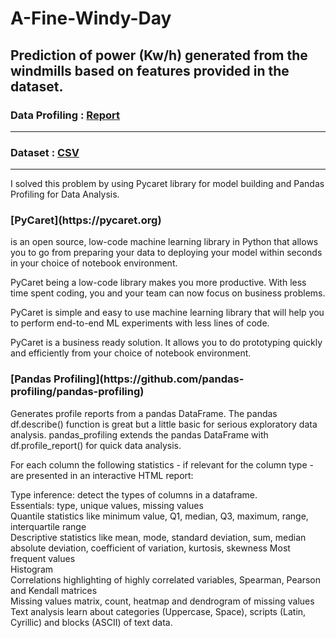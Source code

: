 # A-Fine-Windy-Day
Prediction of  power (Kw/h) generated from the windmills based on features provided in the dataset. 
------

### Data Profiling : [Report](https://www.kaggleusercontent.com/kf/62738009/eyJhbGciOiJkaXIiLCJlbmMiOiJBMTI4Q0JDLUhTMjU2In0..1ztVzsZwCrakJLt79OGdoQ.ef47_elrir4d9YQPOOn0u-YuRE0E-JR98CaFhW2emIBlRmDgWZM7DCnrez601ogoWTHFfslD-YilZMca5XPbmAuPZKQiVkwMajQV4JRIct4siAd6OQLOJ19Ln93T6djAZG4nm0u2KEmAvsCzhOPyYczdYyrOGRVb_1a9cjATiro_N4MGl4MlhK48sexoDXZjBt7tggUdWXHPQoYvUbe7xdya3DvPX23Qo6_oLAYW4QD38YaD7n1oGtp3ZUkYnoJcOe1M6BxhB_1J5kMTBjjc-7uGus6rEH8CRDb6gB7ODburn1sVoVQM07qqrs-ecYarI_skrhJL33QTe1E4zQA0jmAdtmEUJUUQ1NdmGSv7JzTFfa4YA8HNG7rX-6TiI60ltlJ9f_cQTlzqnis62H7TFvwB09ypRauqS2rTuG0Gmqn-PFqKx9i22ktyWUr33vhGYt8s6KdnNFxrffM4bCAUKZWgfU-Rjqym64a0aQjoaNw2YOAIm5tRr1vz11xxnd96_FgIFjBBdU40-nesvWAopK3mblZ7IPKU4AJl84NpAUC1mnEvRq9qbt-2gzyjE27gWyRwSsYgDA5ETIAzGOIHjUyc4v0wM6XYU7fQB0Bwu6gml6qb9qRhgtITKxmLkiSiK2LO89airb7sv_D-Zk9ATwnWEbokTz4jUuvzMcA91rk.vqT-iKK5caGxpjjT6XXYmg/your_report.html#overview-warnings)

------

### Dataset : [CSV](https://github.com/Poulami0702/A-Fine-Windy-Day/tree/main/dataset(windy%20day))

------

I solved this problem by using Pycaret library for model building and Pandas Profiling for Data Analysis.

<h3>[PyCaret](https://pycaret.org)</h3> is an open source, low-code machine learning library in Python that allows you to go from preparing your data to deploying your model within seconds in your choice of notebook environment.

PyCaret being a low-code library makes you more productive. With less time spent coding, you and your team can now focus on business problems.

PyCaret is simple and easy to use machine learning library that will help you to perform end-to-end ML experiments with less lines of code.

PyCaret is a business ready solution. It allows you to do prototyping quickly and efficiently from your choice of notebook environment.

<h3>[Pandas Profiling](https://github.com/pandas-profiling/pandas-profiling)</h3>  Generates profile reports from a pandas DataFrame. The pandas df.describe() function is great but a little basic for serious exploratory data analysis. pandas_profiling extends the pandas DataFrame with df.profile_report() for quick data analysis.

For each column the following statistics - if relevant for the column type - are presented in an interactive HTML report:
<p>
Type inference: detect the types of columns in a dataframe.<br>
Essentials: type, unique values, missing values<br>
Quantile statistics like minimum value, Q1, median, Q3, maximum, range, interquartile range<br>
Descriptive statistics like mean, mode, standard deviation, sum, median absolute deviation, coefficient of variation, kurtosis, skewness
Most frequent values<br>
Histogram<br>
Correlations highlighting of highly correlated variables, Spearman, Pearson and Kendall matrices<br>
Missing values matrix, count, heatmap and dendrogram of missing values<br>
Text analysis learn about categories (Uppercase, Space), scripts (Latin, Cyrillic) and blocks (ASCII) of text data.
</p>
